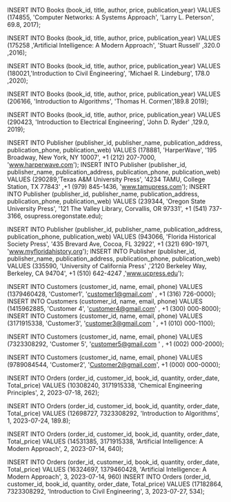 INSERT INTO Books (book_id, title, author, price, publication_year) 
VALUES  (174855,	'Computer Networks: A Systems Approach',	'Larry L. Peterson',	69.8,	2017);

INSERT INTO Books (book_id, title, author, price, publication_year) 
VALUES  (175258	,'Artificial Intelligence: A Modern Approach',	'Stuart Russell'	,320.0	,2016);

INSERT INTO Books (book_id, title, author, price, publication_year) 
VALUES    (180021,'Introduction to Civil Engineering',	'Michael R. Lindeburg',	178.0	,2020);

INSERT INTO Books (book_id, title, author, price, publication_year) 
VALUES     (206166,	'Introduction to Algorithms',	'Thomas H. Cormen',189.8	2019);

INSERT INTO Books (book_id, title, author, price, publication_year) 
VALUES   (290423,	'Introduction to Electrical Engineering',	'John D. Ryder'	,129.0,	2019);

INSERT INTO Publisher (publisher_id, publisher_name, publication_address, publication_phone, publication_web) VALUES (178881,	'HarperWave',	'195 Broadway, New York, NY 10007',	+1 (212) 207-7000,	'www.harperwave.com');
INSERT INTO Publisher (publisher_id, publisher_name, publication_address, publication_phone, publication_web) VALUES (290289,'Texas A&M University Press',	'4234 TAMU, College Station, TX 77843'	,+1 (979) 845-1436,	'www.tamupress.com');
INSERT INTO Publisher (publisher_id, publisher_name, publication_address, publication_phone, publication_web) VALUES (239344,	'Oregon State University Press',	'121 The Valley Library, Corvallis, OR 97331',	+1 (541) 737-3166,	osupress.oregonstate.edu);

INSERT INTO Publisher (publisher_id, publisher_name, publication_address, publication_phone, publication_web) VALUES (943066,	'Florida Historical Society Press',	'435 Brevard Ave, Cocoa, FL 32922',	+1 (321) 690-1971,	'www.myfloridahistory.org');
INSERT INTO Publisher (publisher_id, publisher_name, publication_address, publication_phone, publication_web) VALUES (335590,	'University of California Press'	,'2120 Berkeley Way, Berkeley, CA 94704',	+1 (510) 642-4247	,'www.ucpress.edu');

INSERT INTO Customers (customer_id, name, email, phone) VALUES (1379460428,	'Customer1',	'customer1@gmail.com' ,	+1 (316) 726-0000);	
INSERT INTO Customers (customer_id, name, email, phone) VALUES (1415962885,	'Customer 4',	'customer4@gmail.com'	 ,            +1 (300) 000-8000);
INSERT INTO Customers (customer_id, name, email, phone) VALUES (3171915338,	'Customer3',	'customer3@gmail.com	'  ,            +1 (010) 000-1100);

INSERT INTO Customers (customer_id, name, email, phone) VALUES (7323308292,	'Customer 5',	'customer5@gmail.com	'   ,           +1 (002) 000-2000);

INSERT INTO Customers (customer_id, name, email, phone) VALUES (9789084544,	'Customer2',	'Customer2@gmail.com',	+1 (000) 000-0000);

INSERT INTO Orders (order_id, customer_id, book_id, quantity, order_date, Total_price) VALUES (10308240,	3171915338,	'Chemical Engineering Principles',	2,	2023-07-18,	262);

INSERT INTO Orders (order_id, customer_id, book_id, quantity, order_date, Total_price) VALUES (12698727,	7323308292,	'Introduction to Algorithms',	1,	2023-07-24,	189.8);

INSERT INTO Orders (order_id, customer_id, book_id, quantity, order_date, Total_price) VALUES (14531385, 3171915338,	'Artificial Intelligence: A Modern Approach',	2,	2023-07-14,	640);

INSERT INTO Orders (order_id, customer_id, book_id, quantity, order_date, Total_price) VALUES (16324697,	1379460428,	'Artificial Intelligence: A Modern Approach',	3,	2023-07-14,	960)
INSERT INTO Orders (order_id, customer_id, book_id, quantity, order_date, Total_price) VALUES (17182864,	7323308292,	'Introduction to Civil Engineering',	3,	2023-07-27,	534);

